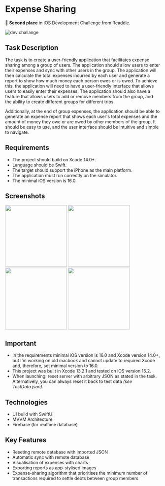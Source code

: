 # Expense Sharing

🥈 **Second place** in iOS Development Challenge from Readdle.

![dev challange](https://raw.githubusercontent.com/pirogman/expense-sharing/safe-storage/images/dev_challange.png)

## Task Description

The task is to create a user-friendly application that facilitates expense sharing among a group of users. The application should allow users to enter their expenses and sync with other users in the group. The application will then calculate the total expenses incurred by each user and generate a report to show how much money each person owes or is owed. To achieve this, the application will need to have a user-friendly interface that allows users to easily enter their expenses. The application should also have a feature that allows users to add or remove members from the group, and the ability to create different groups for different trips.

Additionally, at the end of group expenses, the application should be able to generate an expense report that shows each user's total expenses and the amount of money they owe or are owed by other members of the group. It should be easy to use, and the user interface should be intuitive and simple to navigate.

## Requirements

- The project should build on Xcode 14.0+. 
- Language should be Swift.
- The target should support the iPhone as the main platform.
- The application must run correctly on the simulator.
- The minimal iOS version is 16.0.

## Screenshots

<img src="images/sc_login.png" width=200> <img src="images/sc_profile.png" width=200> <img src="images/sc_group.png" width=200> <img src="images/sc_report.png" width=200>

## Important

- In the requirements minimal iOS version is 16.0 and Xcode version 14.0+, but I'm working on old macbook and cannot update to required Xcode and, therefore, set minimal version to 16.0.
- This project was built in Xcode 13.2.1 and tested on iOS version 15.2.
- When launching: reset server with arbitrary JSON as stated in the task. Alternatively, you can always reset it back to test data *(see TestData.json)*.

## Technologies

- UI build with SwiftUI
- MVVM Architecture
- Firebase (for realtime database)

## Key Features

- Reseting remote database with imported JSON
- Automatic sync with remote database
- Visualisation of expenses with charts
- Exporting reports as app-stylised images
- Expense-sharing algorithm that prioritises the minimum number of transactions required to settle debts between group members
